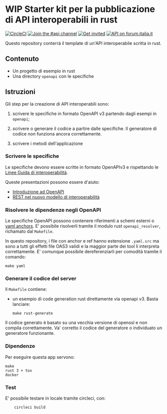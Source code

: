 # WIP Starter kit per la pubblicazione di API interoperabili in rust

[![CircleCI](https://circleci.com/gh/teamdigitale/api-starter-kit-rust.svg?style=svg)](https://circleci.com/gh/teamdigitale/api-starter-kit-rust)
[![Join the #api channel](https://img.shields.io/badge/Slack-%23api-blue.svg?logo=slack)](https://developersitalia.slack.com/messages/CDKBYTG74)
[![Get invited](https://slack.developers.italia.it/badge.svg)](https://slack.developers.italia.it/)
[![API on forum.italia.it](https://img.shields.io/badge/Forum-interoperabilità-blue.svg)](https://forum.italia.it/c/interoperabilita)

Questo repository conterrà il template di un'API interoperabile scritta in
 rust.

## Contenuto

- Un progetto di esempio in rust
- Una directory `openapi` con le specifiche

## Istruzioni

Gli step per la creazione di API interoperabili sono:

1. scrivere le specifiche in formato OpenAPI v3 partendo dagli esempi in `openapi`;

2. scrivere o generare il codice a partire dalle specifiche. Il generatore
   di codice non funziona ancora correttamente.

3. scrivere i metodi dell'applicazione

### Scrivere le specifiche

Le specifiche devono essere scritte in formato OpenAPIv3
e rispettando le [Linee Guida di interoperabilità](https://docs.italia.it/italia/piano-triennale-ict/lg-modellointeroperabilita-docs).

Queste presentazioni possono essere d'aiuto:

- [Introduzione ad OpenAPI](https://docs.google.com/presentation/d/1blql0E_zcbq7r-wzmslgJPiW7ELkYlIn9_fqIVEXr4A)
- [REST nel nuovo modello di interoperabilità](https://docs.google.com/presentation/u/1/d/1L6R4ZKhLoZAPEmai1KSED1nrq0GNrx3-TU53sGhfrO8/)

### Risolvere le dipendenze negli OpenAPI

Le specifiche OpenAPI possono contenere riferimenti a schemi esterni
o [yaml anchors](). E' possibile risolverli tramite il modulo rust
`openapi_resolver`, richamato dal `Makefile`.

In questo repository, i file con anchor e ref hanno estensione `.yaml.src`
ma sono a tutti gli effetti file OAS3 validi e la maggior parte dei
tool li interpreta correttamente. E' comunque possibile dereferenziarli
per comodità tramite il comando:

	make yaml


### Generare il codice del server

Il `Makefile` contiene:

  - un esempio di code generation rust direttamente via openapi v3. Basta
    lanciare:

        make rust-generate 
        
Il codice generato è basato su una vecchia versione di openssl e non
compila correttamente. Va' corretto il codice del generatore o individuato
un generatore funzionante.


### Dipendenze

Per eseguire questa app servono:

```
make
rust 3 + tox
docker
```


### Test

E' possibile testare in locale tramite circleci, con:

        circleci build
